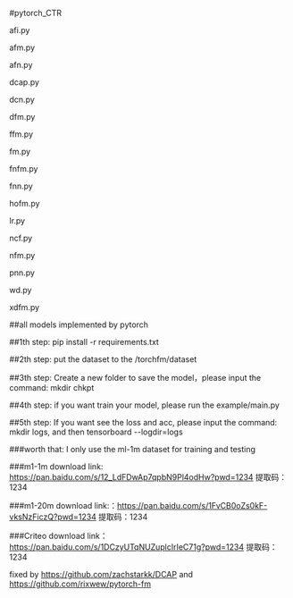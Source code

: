 #pytorch_CTR

afi.py

afm.py

afn.py

dcap.py

dcn.py

dfm.py

ffm.py

fm.py

fnfm.py

fnn.py

hofm.py

lr.py

ncf.py

nfm.py

pnn.py

wd.py

xdfm.py

##all models implemented by pytorch

##1th step: pip install -r requirements.txt

##2th step: put the dataset to the /torchfm/dataset

##3th step: Create a new folder to save the model，please input the command: mkdir chkpt

##4th step: if you want train your model, please run the example/main.py 

##5th step: If you want see the loss and acc, please input the command: mkdir logs, and then tensorboard --logdir=logs

###worth that: I only use the ml-1m dataset for training and testing

###m1-1m download link: https://pan.baidu.com/s/12_LdFDwAp7qpbN9Pl4odHw?pwd=1234 提取码：1234 

###m1-20m download link:：https://pan.baidu.com/s/1FvCB0oZs0kF-vksNzFiczQ?pwd=1234 提取码：1234 

###Criteo download link：https://pan.baidu.com/s/1DCzyUTqNUZuplcIrIeC71g?pwd=1234 提取码：1234 

fixed by https://github.com/zachstarkk/DCAP and https://github.com/rixwew/pytorch-fm

